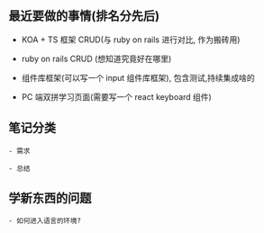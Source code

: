 ## 最近要做的事情(排名分先后)

- KOA + TS 框架 CRUD(与 ruby on rails 进行对比, 作为搬砖用)

- ruby on rails CRUD (想知道究竟好在哪里)

- 组件库框架(可以写一个 input 组件库框架), 包含测试,持续集成啥的

- PC 端双拼学习页面(需要写一个 react keyboard 组件)

## 笔记分类

    - 需求
    
    - 总结
    
## 学新东西的问题

    - 如何进入语言的环境?